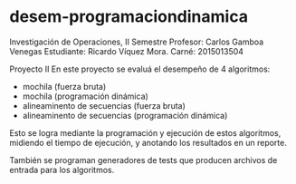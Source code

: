 # desem-programaciondinamica
Investigación de Operaciones, II Semestre
Profesor: Carlos Gamboa Venegas
Estudiante: Ricardo Víquez Mora. Carné: 2015013504

Proyecto II
En este proyecto se evaluá el desempeño de 4 algoritmos: 
- mochila (fuerza bruta)
- mochila (programación dinámica)
- alineaminento de secuencias (fuerza bruta)
- alineaminento de secuencias (programación dinámica)

Esto se logra mediante la programación y ejecución de estos algoritmos, midiendo el tiempo de ejecución, y anotando los resultados en un reporte.

También se programan generadores de tests que producen archivos de entrada para los algoritmos.
